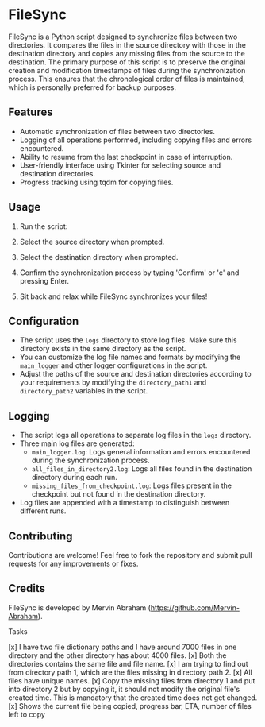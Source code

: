 # FileSync

FileSync is a Python script designed to synchronize files between two directories. It compares the files in the source directory with those in the destination directory and copies any missing files from the source to the destination. The primary purpose of this script is to preserve the original creation and modification timestamps of files during the synchronization process. This ensures that the chronological order of files is maintained, which is personally preferred for backup purposes.

## Features

- Automatic synchronization of files between two directories.
- Logging of all operations performed, including copying files and errors encountered.
- Ability to resume from the last checkpoint in case of interruption.
- User-friendly interface using Tkinter for selecting source and destination directories.
- Progress tracking using tqdm for copying files.

## Usage

1. Run the script:

2. Select the source directory when prompted.

3. Select the destination directory when prompted.

4. Confirm the synchronization process by typing 'Confirm' or 'c' and pressing Enter.

5. Sit back and relax while FileSync synchronizes your files!

## Configuration

- The script uses the `logs` directory to store log files. Make sure this directory exists in the same directory as the script.
- You can customize the log file names and formats by modifying the `main_logger` and other logger configurations in the script.
- Adjust the paths of the source and destination directories according to your requirements by modifying the `directory_path1` and `directory_path2` variables in the script.

## Logging

- The script logs all operations to separate log files in the `logs` directory.
- Three main log files are generated:
  - `main_logger.log`: Logs general information and errors encountered during the synchronization process.
  - `all_files_in_directory2.log`: Logs all files found in the destination directory during each run.
  - `missing_files_from_checkpoint.log`: Logs files present in the checkpoint but not found in the destination directory.
- Log files are appended with a timestamp to distinguish between different runs.

## Contributing

Contributions are welcome! Feel free to fork the repository and submit pull requests for any improvements or fixes.

## Credits

FileSync is developed by Mervin Abraham (https://github.com/Mervin-Abraham).

Tasks

[x] I have two file dictionary paths and I have around 7000 files in one directory  and the other directory has about 4000 files. 
[x] Both the directories contains the same file and file name. 
[x] I am trying to find out from directory path 1, which are the files missing in directory path 2.
[x] All files have unique names. 
[x] Copy the missing files from directory 1 and put into directory 2 but by copying it, it should not modify the original file's created time. 
    This is mandatory that the created time does not get changed. 
[x] Shows the current file being copied, progress bar, ETA, number of files left to copy
